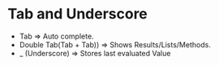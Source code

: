 # Tab and Underscore

- Tab => Auto complete.
- Double Tab(Tab + Tab)) => Shows Results/Lists/Methods.
- _ (Underscore) => Stores last evaluated Value